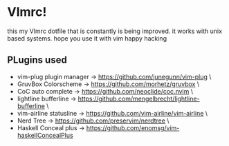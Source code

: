 # VImrc!
this my VImrc dotfile that is constantly is
being improved. it works with unix based 
systems. hope you use it with vim happy hacking

## PLugins used
* vim-plug plugin manager -> https://github.com/junegunn/vim-plug \
* GruvBox Colorscheme     -> https://github.com/morhetz/gruvbox \
* CoC auto complete       -> https://github.com/neoclide/coc.nvim \
* lightline bufferline    -> https://github.com/mengelbrecht/lightline-bufferline \
* vim-airline statusline  -> https://github.com/vim-airline/vim-airline \
* Nerd Tree				        -> https://github.com/preservim/nerdtree \
* Haskell Conceal plus    -> https://github.com/enomsg/vim-haskellConcealPlus
